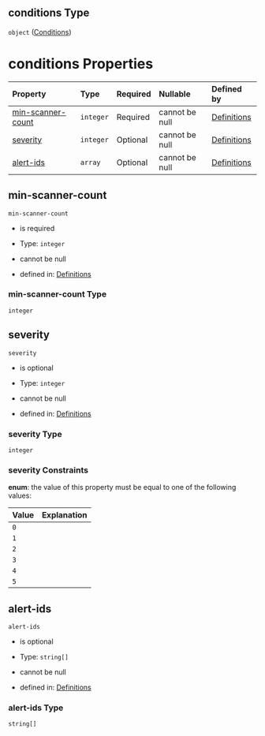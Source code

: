 ## conditions Type

`object` ([Conditions](definitions-definitions-fortamonitor-properties-conditions.md))

# conditions Properties

| Property                                | Type      | Required | Nullable       | Defined by                                                                                                                                                                                                       |
| :-------------------------------------- | :-------- | :------- | :------------- | :--------------------------------------------------------------------------------------------------------------------------------------------------------------------------------------------------------------- |
| [min-scanner-count](#min-scanner-count) | `integer` | Required | cannot be null | [Definitions](definitions-definitions-fortamonitor-properties-conditions-properties-min-scanner-count.md "definitions.schema.json#/definitions/fortaMonitor/properties/conditions/properties/min-scanner-count") |
| [severity](#severity)                   | `integer` | Optional | cannot be null | [Definitions](definitions-definitions-fortamonitor-properties-conditions-properties-severity.md "definitions.schema.json#/definitions/fortaMonitor/properties/conditions/properties/severity")                   |
| [alert-ids](#alert-ids)                 | `array`   | Optional | cannot be null | [Definitions](definitions-definitions-fortamonitor-properties-conditions-properties-alertids.md "definitions.schema.json#/definitions/fortaMonitor/properties/conditions/properties/alert-ids")                  |

## min-scanner-count



`min-scanner-count`

*   is required

*   Type: `integer`

*   cannot be null

*   defined in: [Definitions](definitions-definitions-fortamonitor-properties-conditions-properties-min-scanner-count.md "definitions.schema.json#/definitions/fortaMonitor/properties/conditions/properties/min-scanner-count")

### min-scanner-count Type

`integer`

## severity



`severity`

*   is optional

*   Type: `integer`

*   cannot be null

*   defined in: [Definitions](definitions-definitions-fortamonitor-properties-conditions-properties-severity.md "definitions.schema.json#/definitions/fortaMonitor/properties/conditions/properties/severity")

### severity Type

`integer`

### severity Constraints

**enum**: the value of this property must be equal to one of the following values:

| Value | Explanation |
| :---- | :---------- |
| `0`   |             |
| `1`   |             |
| `2`   |             |
| `3`   |             |
| `4`   |             |
| `5`   |             |

## alert-ids



`alert-ids`

*   is optional

*   Type: `string[]`

*   cannot be null

*   defined in: [Definitions](definitions-definitions-fortamonitor-properties-conditions-properties-alertids.md "definitions.schema.json#/definitions/fortaMonitor/properties/conditions/properties/alert-ids")

### alert-ids Type

`string[]`

